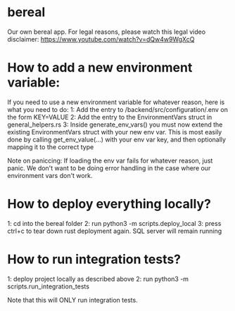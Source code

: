 # bereal

Our own bereal app. For legal reasons, please watch this legal video disclaimer: https://www.youtube.com/watch?v=dQw4w9WgXcQ

# How to add a new environment variable:

If you need to use a new environment variable for whatever reason, here is what you need to do:
1: Add the entry to /backend/src/configuration/.env on the form KEY=VALUE
2: Add the entry to the EnvironmentVars struct in general_helpers.rs
3: Inside generate_env_vars() you must now extend the existing EnvironmentVars struct with your new env var. This is most easily done by calling
get_env_value(...) with your env var key, and then optionally mapping it to the correct type

Note on paniccing:
If loading the env var fails for whatever reason, just panic. We don't want to be doing error handling in the case where our environment vars don't work.

# How to deploy everything locally?

1: cd into the bereal folder
2: run python3 -m scripts.deploy_local
3: press ctrl+c to tear down rust deployment again. SQL server will remain running

# How to run integration tests?

1: deploy project locally as described above
2: run python3 -m scripts.run_integration_tests

Note that this will ONLY run integration tests.
